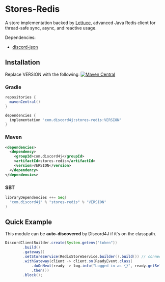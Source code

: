 # Stores-Redis

A store implementation backed by [Lettuce](https://lettuce.io/), advanced Java Redis client for thread-safe sync, async, and reactive usage.

Dependencies:

* [discord-json](https://github.com/Discord4J/discord-json)

## Installation
Replace VERSION with the following: [![Maven Central](https://img.shields.io/maven-central/v/com.discord4j/stores-redis/3.1.svg?style=flat-square)](https://search.maven.org/artifact/com.discord4j/stores-redis)
### Gradle
```groovy
repositories {
  mavenCentral()
}

dependencies {
  implementation 'com.discord4j:stores-redis:VERSION'
}
```
### Maven
```xml
<dependencies>
  <dependency>
    <groupId>com.discord4j</groupId>
    <artifactId>stores-redis</artifactId>
    <version>VERSION</version>
  </dependency>
</dependencies>
```

### SBT
```scala
libraryDependencies ++= Seq(
  "com.discord4j" % "stores-redis" % "VERSION"
)
```

## Quick Example

This module can be **auto-discovered** by Discord4J if it's on the classpath.

```java
DiscordClientBuilder.create(System.getenv("token"))
        .build()
        .gateway()
        .setStoreService(RedisStoreService.builder().build()) // connects to localhost:6379, configure the builder to change
        .withGateway(client -> client.on(ReadyEvent.class)
            .doOnNext(ready -> log.info("Logged in as {}", ready.getSelf().getUsername()))
            .then())
        .block();
```
